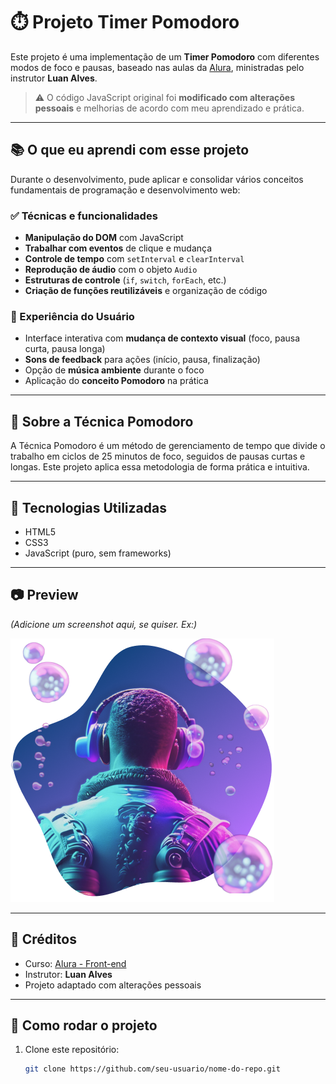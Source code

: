 # ⏱️ Projeto Timer Pomodoro

Este projeto é uma implementação de um **Timer Pomodoro** com diferentes modos de foco e pausas, baseado nas aulas da [Alura](https://www.alura.com.br/), ministradas pelo instrutor **Luan Alves**.

> ⚠️ O código JavaScript original foi **modificado com alterações pessoais** e melhorias de acordo com meu aprendizado e prática.

---

## 📚 O que eu aprendi com esse projeto

Durante o desenvolvimento, pude aplicar e consolidar vários conceitos fundamentais de programação e desenvolvimento web:

### ✅ Técnicas e funcionalidades

- **Manipulação do DOM** com JavaScript
- **Trabalhar com eventos** de clique e mudança
- **Controle de tempo** com `setInterval` e `clearInterval`
- **Reprodução de áudio** com o objeto `Audio`
- **Estruturas de controle** (`if`, `switch`, `forEach`, etc.)
- **Criação de funções reutilizáveis** e organização de código

### 🎨 Experiência do Usuário

- Interface interativa com **mudança de contexto visual** (foco, pausa curta, pausa longa)
- **Sons de feedback** para ações (início, pausa, finalização)
- Opção de **música ambiente** durante o foco
- Aplicação do **conceito Pomodoro** na prática

---

## 🧠 Sobre a Técnica Pomodoro

A Técnica Pomodoro é um método de gerenciamento de tempo que divide o trabalho em ciclos de 25 minutos de foco, seguidos de pausas curtas e longas. Este projeto aplica essa metodologia de forma prática e intuitiva.

---

## 🚀 Tecnologias Utilizadas

- HTML5
- CSS3
- JavaScript (puro, sem frameworks)

---

## 📷 Preview

*(Adicione um screenshot aqui, se quiser. Ex:)*

![Preview do projeto](./imagens/foco.png)

---

## 🏫 Créditos

- Curso: [Alura - Front-end](https://www.alura.com.br/)
- Instrutor: **Luan Alves**
- Projeto adaptado com alterações pessoais

---

## 📁 Como rodar o projeto

1. Clone este repositório:
   ```bash
   git clone https://github.com/seu-usuario/nome-do-repo.git
